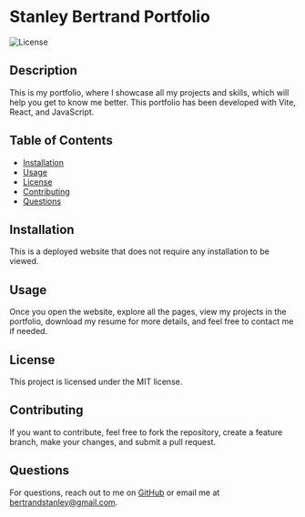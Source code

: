 # Stanley Bertrand Portfolio
![License](https://img.shields.io/badge/license-MIT-blue)

## Description
This is my portfolio, where I showcase all my projects and skills, which will help you get to know me better. This portfolio has been developed with Vite, React, and JavaScript.

## Table of Contents
- [Installation](#installation)
- [Usage](#usage)
- [License](#license)
- [Contributing](#contributing)
- [Questions](#questions)

## Installation
This is a deployed website that does not require any installation to be viewed.

## Usage
Once you open the website, explore all the pages, view my projects in the portfolio, download my resume for more details, and feel free to contact me if needed.

## License

This project is licensed under the MIT license.

## Contributing
If you want to contribute, feel free to fork the repository, create a feature branch, make your changes, and submit a pull request.

## Questions
For questions, reach out to me on [GitHub](https://github.com/bertrandstanley) or email me at bertrandstanley@gmail.com.
